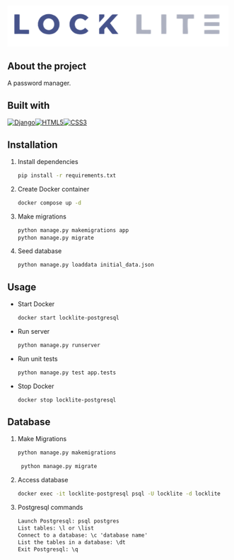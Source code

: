 <img src="LockLite/app/public/img/locklite.png" alt="Locklite" style="width: 500px;">

## About the project

A password manager.

## Built with

[![Django][Django.py]][Django-url][![HTML5][HTML5]][HTML-url][![CSS3][CSS3]][CSS-url]

## Installation

1. Install dependencies
    ```sh
    pip install -r requirements.txt
   ```
2. Create Docker container
    ```sh
    docker compose up -d
   ```
3. Make migrations
    ```sh
    python manage.py makemigrations app
    python manage.py migrate
   ```
4. Seed database
    ```sh
    python manage.py loaddata initial_data.json
   ```

## Usage

- Start Docker
  ```sh
  docker start locklite-postgresql
  ```

- Run server
  ```sh
  python manage.py runserver
  ```

- Run unit tests
  ```sh
  python manage.py test app.tests
  ```

- Stop Docker
  ```sh
  docker stop locklite-postgresql
  ```

## Database

1. Make Migrations
    ```sh
    python manage.py makemigrations
   ```
   ```sh
    python manage.py migrate
   ```
2. Access database
    ```sh
    docker exec -it locklite-postgresql psql -U locklite -d locklite
     ```
3. Postgresql commands
    ```
    Launch Postgresql: psql postgres 
    List tables: \l or \list
    Connect to a database: \c 'database name'
    List the tables in a database: \dt
    Exit Postgresql: \q
     ```

<!-- MARKDOWN LINKS & IMAGES -->

[Django.py]: https://img.shields.io/badge/Django-092E20?style=for-the-badge&logo=django&logoColor=white

[Django-url]: https://www.djangoproject.com/

[HTML5]: https://img.shields.io/badge/HTML5-E34F26?style=for-the-badge&logo=html5&logoColor=white

[HTML-url]: https://dev.w3.org/html5/spec-LC/

[CSS3]: https://img.shields.io/badge/CSS3-1572B6?style=for-the-badge&logo=css3&logoColor=white

[CSS-url]: https://www.w3.org/Style/CSS/Overview.en.html
